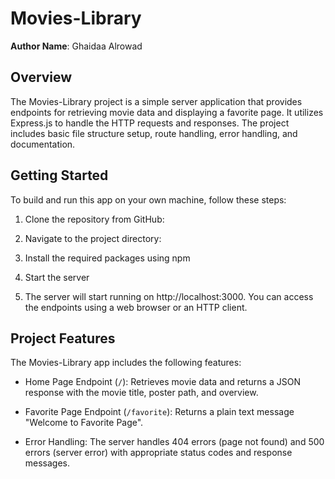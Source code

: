 # Movies-Library

**Author Name**: Ghaidaa Alrowad

## Overview
The Movies-Library project is a simple server application that provides endpoints for retrieving movie data and displaying a favorite page. It utilizes Express.js to handle the HTTP requests and responses. The project includes basic file structure setup, route handling, error handling, and documentation.

## Getting Started
To build and run this app on your own machine, follow these steps:

1. Clone the repository from GitHub:

2. Navigate to the project directory:

3. Install the required packages using npm

4. Start the server

5. The server will start running on http://localhost:3000. You can access the endpoints using a web browser or an HTTP client.

## Project Features
The Movies-Library app includes the following features:

- Home Page Endpoint (`/`): Retrieves movie data and returns a JSON response with the movie title, poster path, and overview.

- Favorite Page Endpoint (`/favorite`): Returns a plain text message "Welcome to Favorite Page".

- Error Handling: The server handles 404 errors (page not found) and 500 errors (server error) with appropriate status codes and response messages.